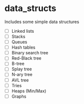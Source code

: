 data_structs
============

Includes some simple data structures

- [ ] Linked lists
- [ ] Stacks
- [ ] Queues
- [ ] Hash tables
- [ ] Binary search tree
- [ ] Red-Black tree
- [ ] B-tree
- [ ] Splay tree
- [ ] N-ary tree
- [ ] AVL tree
- [ ] Tries
- [ ] Heaps (Min/Max)
- [ ] Graphs
